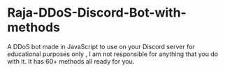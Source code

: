 # Raja-DDoS-Discord-Bot-with-methods
A DDoS bot made in JavaScript to use on your Discord server for educational purposes only , I am not responsible for anything that you do with it. It has 60+ methods all ready for you.
